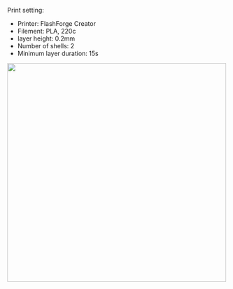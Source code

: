 Print setting:

* Printer: FlashForge Creator
* Filement: PLA, 220c
* layer height: 0.2mm
* Number of shells: 2
* Minimum layer duration: 15s


<img src="https://github.com/Lafudoci/ProbeCube/blob/master/pc_pics/printing_case.jpg" width="500">
